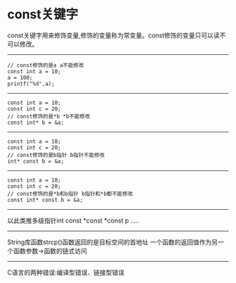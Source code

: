 # const关键字

const关键字用来修饰变量,修饰的变量称为常变量。const修饰的变量只可以读不可以修改。

---
    // const修饰的是a a不能修改
    const int a = 10;
    a = 100;
    printf("%d",a);
---
    const int a = 10;
    const int c = 20;
    // const修饰的是*b *b不能修改
    const int* b = &a;
---
    const int a = 10;
    const int c = 20;
    // const修饰的是b指针 b指针不能修改
    int* const b = &a;
---   
    const int a = 10;
    const int c = 20;
    // const修饰的是*b和b指针 b指针和*b都不能修改
    const int* const b = &a;
---
以此类推多级指针int const *const *const p .....

---
String库函数strcp()函数返回的是目标空间的首地址
一个函数的返回值作为另一个函数参数->函数的链式访问

---
C语言的两种错误:编译型错误、链接型错误